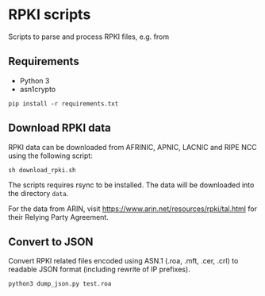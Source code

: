 # RPKI scripts

Scripts to parse and process RPKI files, e.g. from 

## Requirements

* Python 3
* asn1crypto

```
pip install -r requirements.txt
```

## Download RPKI data

RPKI data can be downloaded from AFRINIC, APNIC, LACNIC and RIPE NCC using the following script:
```
sh download_rpki.sh
```
The scripts requires rsync to be installed. The data will be downloaded into the directory `data`.

For the data from ARIN, visit https://www.arin.net/resources/rpki/tal.html for their Relying Party Agreement.

## Convert to JSON

Convert RPKI related files encoded using ASN.1 (.roa, .mft, .cer, .crl) to readable JSON format (including rewrite of IP prefixes).

```
python3 dump_json.py test.roa
```
